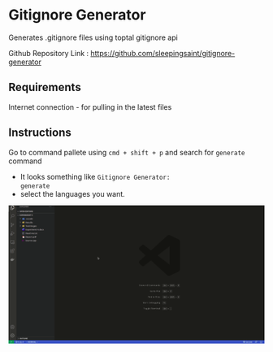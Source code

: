 # Gitignore Generator 

Generates .gitignore files using toptal gitignore api

Github Repository Link : https://github.com/sleepingsaint/gitignore-generator

## Requirements

Internet connection - for pulling in the latest files

## Instructions

Go to command pallete using <code>cmd + shift + p</code> and search for <code>generate</code> command

* It looks something like <code>Gitignore Generator: generate</code>
* select the languages you want.

![usage](usage.gif)